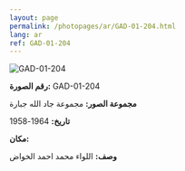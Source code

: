 ```yaml
---
layout: page
permalink: /photopages/ar/GAD-01-204.html
lang: ar
ref: GAD-01-204
---
```


![GAD-01-204](/smallimages/GAD-01-204-600.jpg)

**رقم الصورة:** GAD-01-204

**مجموعة الصور:** مجموعة جاد الله جبارة

**تاريخ:** 1964-1958

**مكان:**

**وصف:** اللواء محمد احمد الخواض
